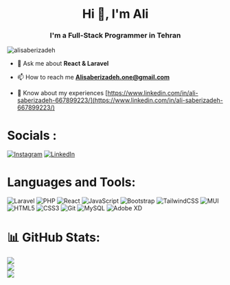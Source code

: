 <h1 align="center">Hi 👋, I'm Ali</h1>
<h3 align="center">I'm a Full-Stack Programmer in Tehran</h3>

<p align="left"> <img src="https://komarev.com/ghpvc/?username=alisaberizadeh&label=Profile%20views&color=0e75b6&style=flat" alt="alisaberizadeh" /> </p>

- 💬 Ask me about **React & Laravel**

- 📫 How to reach me **Alisaberizadeh.one@gmail.com**

- 📄 Know about my experiences [https://www.linkedin.com/in/ali-saberizadeh-667899223/](https://www.linkedin.com/in/ali-saberizadeh-667899223/)

# Socials :
[![Instagram](https://img.shields.io/badge/Instagram-%23E4405F.svg?logo=Instagram&logoColor=white)](https://instagram.com/Ali_sabeeri) [![LinkedIn](https://img.shields.io/badge/LinkedIn-%230077B5.svg?logo=linkedin&logoColor=white)](https://linkedin.com/in/https://www.linkedin.com/in/ali-saberizadeh-667899223/) 

# Languages and Tools:
![Laravel](https://img.shields.io/badge/laravel-%23FF2D20.svg?style=flat&logo=laravel&logoColor=white) ![PHP](https://img.shields.io/badge/php-%23777BB4.svg?style=flat&logo=php&logoColor=white) ![React](https://img.shields.io/badge/react-%2320232a.svg?style=flat&logo=react&logoColor=%2361DAFB) ![JavaScript](https://img.shields.io/badge/javascript-%23323330.svg?style=flat&logo=javascript&logoColor=%23F7DF1E) ![Bootstrap](https://img.shields.io/badge/bootstrap-%238511FA.svg?style=flat&logo=bootstrap&logoColor=white) ![TailwindCSS](https://img.shields.io/badge/tailwindcss-%2338B2AC.svg?style=flat&logo=tailwind-css&logoColor=white) ![MUI](https://img.shields.io/badge/MUI-%230081CB.svg?style=flat&logo=mui&logoColor=white) ![HTML5](https://img.shields.io/badge/html5-%23E34F26.svg?style=flat&logo=html5&logoColor=white) ![CSS3](https://img.shields.io/badge/css3-%231572B6.svg?style=flat&logo=css3&logoColor=white) ![Git](https://img.shields.io/badge/git-%23F05033.svg?style=flat&logo=git&logoColor=white) ![MySQL](https://img.shields.io/badge/mysql-4479A1.svg?style=flat&logo=mysql&logoColor=white) ![Adobe XD](https://img.shields.io/badge/Adobe%20XD-470137?style=flat&logo=Adobe%20XD&logoColor=#FF61F6)
# 📊 GitHub Stats:
![](https://github-readme-stats.vercel.app/api?username=Alisaberizadeh&theme=radical&hide_border=true&include_all_commits=false&count_private=false)<br/>
![](https://github-readme-streak-stats.herokuapp.com/?user=Alisaberizadeh&theme=radical&hide_border=true)<br/>
![](https://github-readme-stats.vercel.app/api/top-langs/?username=Alisaberizadeh&theme=radical&hide_border=true&include_all_commits=false&count_private=false&layout=compact)



<!-- Proudly created with GPRM ( https://gprm.itsvg.in ) -->

